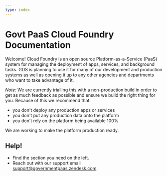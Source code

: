 ```yaml
---
type: index
---
```


# Govt PaaS Cloud Foundry Documentation

Welcome! Cloud Foundry is an open source Platform-as-a-Service (PaaS) system for managing the deployment of apps, services, and background tasks. GDS is planning to use it for many of our development and production systems as well as opening it up to any other agencies and departments who want to take advantage of it.

*Note:* We are currently trialling this with a non-production build in order to get as much feedback as possible and ensure we build the right thing for you. Because of this we recommend that:

- you don't deploy any production apps or services
- you don't put any production data onto the platform
- you don't rely on the platform being available 100%

We are working to make the platform production ready.

## Help!

- Find the section you need on the left. 
- Reach out with our support email [support@governmentpaas.zendesk.com](support@governmentpaas.zendesk.com).
